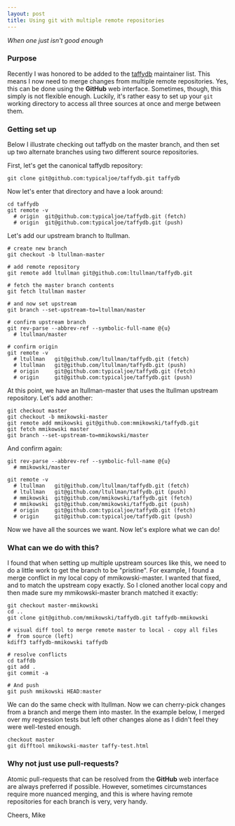 ```yaml
---
layout: post
title: Using git with multiple remote repositories
---
```

*When one just isn't good enough*

### Purpose

Recently I was honored to be added to the [taffydb](http://www.taffydb.org)
maintainer list.  This means I now need to merge changes from multiple
remote repositories.  Yes, this can be done using the **GitHub** web
interface.  Sometimes, though, this simply is not flexible enough.  Luckily,
it's rather easy to set up your `git` working directory to access all 
three sources at once and merge between them.

### Getting set up

Below I illustrate checking out taffydb on the master branch, and then set up
two alternate branches using two different source repositories.

First, let's get the canonical taffydb repository:

    git clone git@github.com:typicaljoe/taffydb.git taffydb

Now let's enter that directory and have a look around:

    cd taffydb
    git remote -v
      # origin  git@github.com:typicaljoe/taffydb.git (fetch)
      # origin  git@github.com:typicaljoe/taffydb.git (push)

Let's add our upstream branch to ltullman.

    # create new branch
    git checkout -b ltullman-master 

    # add remote repository
    git remote add ltullman git@github.com:ltullman/taffydb.git

    # fetch the master branch contents
    git fetch ltullman master

    # and now set upstream
    git branch --set-upstream-to=ltullman/master

    # confirm upstream branch
    git rev-parse --abbrev-ref --symbolic-full-name @{u}
      # ltullman/master

    # confirm origin
    git remote -v
      # ltullman   git@github.com/ltullman/taffydb.git (fetch)
      # ltullman   git@github.com/ltullman/taffydb.git (push)
      # origin     git@github.com:typicaljoe/taffydb.git (fetch)
      # origin     git@github.com:typicaljoe/taffydb.git (push)


At this point, we have an ltullman-master that uses the ltullman
upstream repository. Let's add another:
   
    git checkout master
    git checkout -b mmikowski-master 
    git remote add mmikowski git@github.com:mmikowski/taffydb.git 
    git fetch mmikowski master
    git branch --set-upstream-to=mmikowski/master

And confirm again:

    git rev-parse --abbrev-ref --symbolic-full-name @{u}
      # mmikowski/master

    git remote -v
      # ltullman   git@github.com/ltullman/taffydb.git (fetch)
      # ltullman   git@github.com/ltullman/taffydb.git (push)
      # mmikowski  git@github.com/mmikowski/taffydb.git (fetch)
      # mmikowski  git@github.com/mmikowski/taffydb.git (push)
      # origin     git@github.com:typicaljoe/taffydb.git (fetch)
      # origin     git@github.com:typicaljoe/taffydb.git (push)

Now we have all the sources we want.  Now let's explore what we can do!

### What can we do with this?

I found that when setting up multiple upstream sources like this, we need to
do a little work to get the branch to be "pristine".  For example, I found a
merge conflict in my local copy of mmikowski-master.  I wanted that fixed,
and to match the upstream copy exactly.  So I cloned another local copy and
then made sure my mmikowski-master branch matched it exactly:

    git checkout master-mmikowski
    cd ..
    git clone git@github.com/mmikowski/taffydb.git taffydb-mmikowski

    # visual diff tool to merge remote master to local - copy all files
    #  from source (left)
    kdiff3 taffydb-mmikowski taffydb

    # resolve conflicts
    cd taffdb
    git add .
    git commit -a

    # And push 
    git push mmikowski HEAD:master

We can do the same check with ltullman.  Now we can cherry-pick 
changes from a branch and merge them into master.  In the example below,
I merged over my regression tests but left other changes alone as I didn't feel
they were well-tested enough.

    checkout master
    git difftool mmikowski-master taffy-test.html


### Why not just use pull-requests?

Atomic pull-requests that can be resolved from the **GitHub** web interface
are always preferred if possible.  However, sometimes circumstances require
more nuanced merging, and this is where having remote repositories for each
branch is very, very handy.

Cheers, Mike


